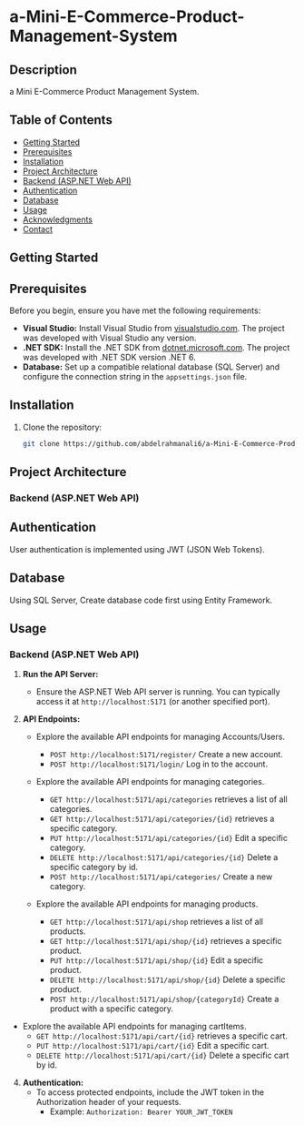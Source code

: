 # a-Mini-E-Commerce-Product-Management-System

## Description

a Mini E-Commerce Product Management System.

## Table of Contents

- [Getting Started](#getting-started)
- [Prerequisites](#prerequisites)
- [Installation](#installation)
- [Project Architecture](#project-architecture)
- [Backend (ASP.NET Web API)](#backend-aspnet-web-api)
- [Authentication](#authentication)
- [Database](#database)
- [Usage](#usage)
- [Acknowledgments](#acknowledgments)
- [Contact](#contact)

## Getting Started

## Prerequisites

Before you begin, ensure you have met the following requirements:

- **Visual Studio:** Install Visual Studio from [visualstudio.com](https://visualstudio.microsoft.com/). The project was developed with Visual Studio any version.
- **.NET SDK:** Install the .NET SDK from [dotnet.microsoft.com](https://dotnet.microsoft.com/download). The project was developed with .NET SDK version .NET 6.
- **Database:** Set up a compatible relational database (SQL Server) and configure the connection string in the `appsettings.json` file.
  
## Installation

1. Clone the repository:

   ```bash
   git clone https://github.com/abdelrahmanali6/a-Mini-E-Commerce-Product-Management-System.git

## Project Architecture

### Backend (ASP.NET Web API)

## Authentication

User authentication is implemented using JWT (JSON Web Tokens).

## Database

Using SQL Server, Create database code first using Entity Framework.

## Usage

### Backend (ASP.NET Web API)

1. **Run the API Server:**
   - Ensure the ASP.NET Web API server is running. You can typically access it at `http://localhost:5171` (or another specified port).

2. **API Endpoints:**
   - Explore the available API endpoints for managing Accounts/Users.
     - `POST http://localhost:5171/register/` Create a new account.
     - `POST http://localhost:5171/login/` Log in to the account.
       
   - Explore the available API endpoints for managing categories.
     - `GET http://localhost:5171/api/categories` retrieves a list of all categories.
     - `GET http://localhost:5171/api/categories/{id}` retrieves a specific category.
     - `PUT http://localhost:5171/api/categories/{id}` Edit a specific category.
     - `DELETE http://localhost:5171/api/categories/{id}` Delete a specific category by id.
     - `POST http://localhost:5171/api/categories/` Create a new category.
       
   - Explore the available API endpoints for managing products.
     - `GET http://localhost:5171/api/shop` retrieves a list of all products.
     - `GET http://localhost:5171/api/shop/{id}` retrieves a specific product.
     - `PUT http://localhost:5171/api/shop/{id}` Edit a specific product.
     - `DELETE http://localhost:5171/api/shop/{id}` Delete a specific product.
     - `POST http://localhost:5171/api/shop/{categoryId}` Create a product with a specific category.
    
  - Explore the available API endpoints for managing cartItems.
     - `GET http://localhost:5171/api/cart/{id}` retrieves a specific cart.
     - `PUT http://localhost:5171/api/cart/{id}` Edit a specific cart.
     - `DELETE http://localhost:5171/api/cart/{id}` Delete a specific cart by id.

4. **Authentication:**
   - To access protected endpoints, include the JWT token in the Authorization header of your requests.
     - Example: `Authorization: Bearer YOUR_JWT_TOKEN`
